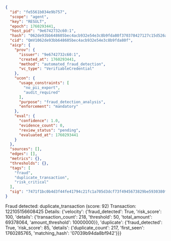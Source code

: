 ```json
{
  "id": "fe5561b034e9b757",
  "scope": "agent",
  "key": "RESULT",
  "epoch": 1760293441,
  "host_pid": "9e6742732c60:1",
  "hash": "062de93bb648605bec4acb932e54e3c8b9fda80f370378427127c15d526a3c83",
  "cid": "QmV1062de93bb648605bec4acb932e54e3c8b9fda80f",
  "aicp": {
    "prov": {
      "issuer": "9e6742732c60:1",
      "created_at": 1760293441,
      "method": "automated_fraud_detection",
      "vc_type": "VerifiableCredential"
    },
    "ucon": {
      "usage_constraints": [
        "no_pii_export",
        "audit_required"
      ],
      "purpose": "fraud_detection_analysis",
      "enforcement": "mandatory"
    },
    "eval": {
      "confidence": 1.0,
      "evidence_count": 0,
      "review_status": "pending",
      "evaluated_at": 1760293441
    }
  },
  "sources": [],
  "edges": [],
  "metrics": {},
  "thresholds": {},
  "tags": [
    "fraud",
    "duplicate_transaction",
    "risk_critical"
  ],
  "sig": "7471f1bc0b4d3f44fe41794c21fc1a705d3dcf73f4945673829be5930380f768"
}
```

Fraud detected: duplicate_transaction (score: 92)
Transaction: 122105156608425
Details: {'velocity': {'fraud_detected': True, 'risk_score': 100, 'details': {'transaction_count': 218, 'threshold': 50, 'total_amount': 69378064, 'amount_threshold': 10000000}}, 'duplicate': {'fraud_detected': True, 'risk_score': 85, 'details': {'duplicate_count': 217, 'first_seen': 1760285765, 'matching_hash': '07039b94da8bf942'}}}